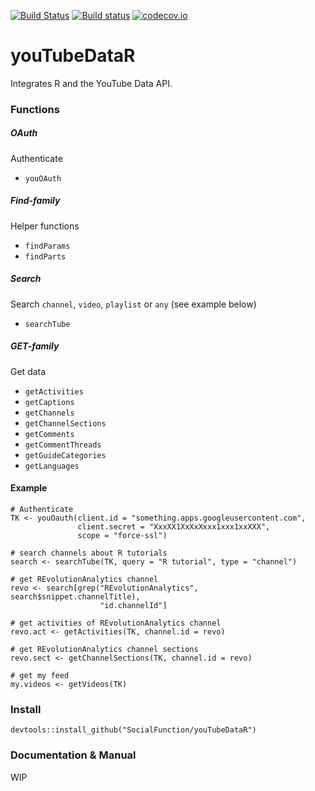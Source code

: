 [![Build Status](https://travis-ci.org/JohnCoene/youTubeDataR.svg?branch=master)](https://travis-ci.org/JohnCoene/youTubeDataR)
[![Build status](https://ci.appveyor.com/api/projects/status/w6juofhgxemvjtva/branch/master?svg=true)](https://ci.appveyor.com/project/JohnCoene/youtubedatar/branch/master)
[![codecov.io](https://codecov.io/github/JohnCoene/youTubeDataR/coverage.svg?branch=master)](https://codecov.io/github/JohnCoene/youTubeDataR?branch=master)


# youTubeDataR

Integrates R and the YouTube Data API.

### Functions ###

##### OAuth #####

Authenticate

* `youOAuth`

##### Find-family #####

Helper functions

* `findParams`
* `findParts`

##### Search #####

Search `channel`, `video`, `playlist` or `any` (see example below)

* `searchTube`

##### GET-family #####

Get data

* `getActivities`
* `getCaptions`
* `getChannels`
* `getChannelSections`
* `getComments`
* `getCommentThreads`
* `getGuideCategories`
* `getLanguages`

#### Example ####

```
# Authenticate
TK <- youOauth(client.id = "something.apps.googleusercontent.com",
               client.secret = "XxxXX1XxXxXxxx1xxx1xxXXX", 
               scope = "force-ssl")
               
# search channels about R tutorials
search <- searchTube(TK, query = "R tutorial", type = "channel")
  
# get REvolutionAnalytics channel
revo <- search[grep("REvolutionAnalytics", search$snippet.channelTitle),
                    "id.channelId"]
  
# get activities of REvolutionAnalytics channel
revo.act <- getActivities(TK, channel.id = revo)

# get REvolutionAnalytics channel sections
revo.sect <- getChannelSections(TK, channel.id = revo)

# get my feed
my.videos <- getVideos(TK)
```

### Install ###

`devtools::install_github("SocialFunction/youTubeDataR")`

### Documentation & Manual ###

WIP
